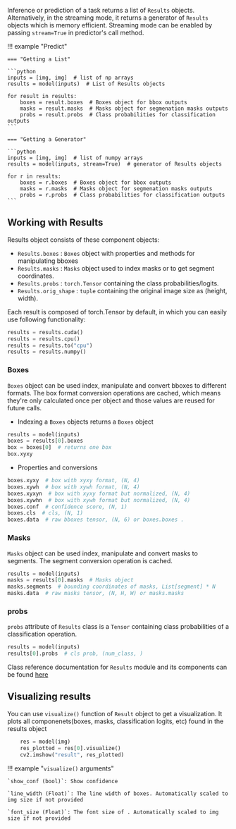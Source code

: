 Inference or prediction of a task returns a list of `Results` objects. Alternatively, in the streaming mode, it returns
a generator of `Results` objects which is memory efficient. Streaming mode can be enabled by passing `stream=True` in
predictor's call method.

!!! example "Predict"

    === "Getting a List"

    ```python
    inputs = [img, img]  # list of np arrays
    results = model(inputs)  # List of Results objects
    
    for result in results:
        boxes = result.boxes  # Boxes object for bbox outputs
        masks = result.masks  # Masks object for segmenation masks outputs
        probs = result.probs  # Class probabilities for classification outputs
    ```
    
    === "Getting a Generator"

    ```python
    inputs = [img, img]  # list of numpy arrays
    results = model(inputs, stream=True)  # generator of Results objects
    
    for r in results:
        boxes = r.boxes  # Boxes object for bbox outputs
        masks = r.masks  # Masks object for segmenation masks outputs
        probs = r.probs  # Class probabilities for classification outputs
    ```

## Working with Results

Results object consists of these component objects:

- `Results.boxes` : `Boxes` object with properties and methods for manipulating bboxes
- `Results.masks` : `Masks` object used to index masks or to get segment coordinates.
- `Results.probs` : `torch.Tensor` containing the class probabilities/logits.
- `Results.orig_shape` : `tuple` containing the original image size as (height, width).

Each result is composed of torch.Tensor by default, in which you can easily use following functionality:

```python
results = results.cuda()
results = results.cpu()
results = results.to("cpu")
results = results.numpy()
```

### Boxes

`Boxes` object can be used index, manipulate and convert bboxes to different formats. The box format conversion
operations are cached, which means they're only calculated once per object and those values are reused for future calls.

- Indexing a `Boxes` objects returns a `Boxes` object

```python
results = model(inputs)
boxes = results[0].boxes
box = boxes[0]  # returns one box
box.xyxy 
```

- Properties and conversions

```python
boxes.xyxy  # box with xyxy format, (N, 4)
boxes.xywh  # box with xywh format, (N, 4)
boxes.xyxyn  # box with xyxy format but normalized, (N, 4)
boxes.xywhn  # box with xywh format but normalized, (N, 4)
boxes.conf  # confidence score, (N, 1)
boxes.cls  # cls, (N, 1)
boxes.data  # raw bboxes tensor, (N, 6) or boxes.boxes .
```

### Masks

`Masks` object can be used index, manipulate and convert masks to segments. The segment conversion operation is cached.

```python
results = model(inputs)
masks = results[0].masks  # Masks object
masks.segments  # bounding coordinates of masks, List[segment] * N
masks.data  # raw masks tensor, (N, H, W) or masks.masks 
```

### probs

`probs` attribute of `Results` class is a `Tensor` containing class probabilities of a classification operation.

```python
results = model(inputs)
results[0].probs  # cls prob, (num_class, )
```

Class reference documentation for `Results` module and its components can be found [here](reference/results.md)

## Visualizing results

You can use `visualize()` function of `Result` object to get a visualization. It plots all componenets(boxes, masks, classification logits, etc) found in the results object
```python
    res = model(img)
    res_plotted = res[0].visualize()
    cv2.imshow("result", res_plotted)
```
!!! example "`visualize()` arguments"

    `show_conf (bool)`: Show confidence

    `line_width (Float)`: The line width of boxes. Automatically scaled to img size if not provided

    `font_size (Float)`: The font size of . Automatically scaled to img size if not provided
